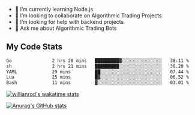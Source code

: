 
- 🌱 I’m currently learning Node.js
- 👯 I’m looking to collaborate on Algorithmic Trading Projects
- 🤔 I’m looking for help with backend projects
- 💬 Ask me about Algorithmic Trading Bots

## My Code Stats

<!--START_SECTION:waka-->

```txt
Go               2 hrs 28 mins   █████████▓░░░░░░░░░░░░░░░   38.11 %
sh               2 hrs 21 mins   █████████░░░░░░░░░░░░░░░░   36.20 %
YAML             29 mins         ██░░░░░░░░░░░░░░░░░░░░░░░   07.44 %
Lua              25 mins         █▓░░░░░░░░░░░░░░░░░░░░░░░   06.52 %
Bash             11 mins         ▓░░░░░░░░░░░░░░░░░░░░░░░░   03.01 %
```

<!--END_SECTION:waka-->

[![willianrod's wakatime stats](https://github-readme-stats.vercel.app/api/wakatime?username=holdandup&layout=compact&theme=react&custom_title=Wakatime%20All%20Time%20Stats&langs_count=8)](https://github.com/anuraghazra/github-readme-stats)

[![Anurag's GitHub stats](https://github-readme-stats.vercel.app/api?username=Kevinbarrero)](https://github.com/anuraghazra/github-readme-stats)




